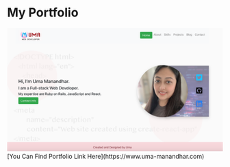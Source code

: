 # My Portfolio
<img src="src/images/readme-img.png" alt="">
[You Can Find Portfolio Link Here](https://www.uma-manandhar.com)
